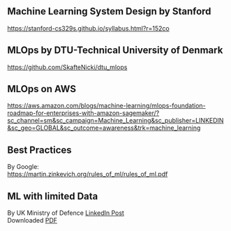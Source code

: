 ## Machine Learning System Design by Stanford ##
https://stanford-cs329s.github.io/syllabus.html?r=152co

## MLOps by DTU-Technical University of Denmark ##
https://github.com/SkafteNicki/dtu_mlops

## MLOps on AWS ##
https://aws.amazon.com/blogs/machine-learning/mlops-foundation-roadmap-for-enterprises-with-amazon-sagemaker/?sc_channel=sm&sc_campaign=Machine_Learning&sc_publisher=LINKEDIN&sc_geo=GLOBAL&sc_outcome=awareness&trk=machine_learning

## Best Practices ##
By Google:  
https://martin.zinkevich.org/rules_of_ml/rules_of_ml.pdf

## ML with limited Data ##
By UK Ministry of Defence [LinkedIn Post](https://www.linkedin.com/feed/update/urn:li:activity:6973162947636301825/?updateEntityUrn=urn%3Ali%3Afs_feedUpdate%3A%28V2%2Curn%3Ali%3Aactivity%3A6973162947636301825%29)  
Downloaded [PDF](/Use_Cases/ML%20with%20limited%20data.pdf)

